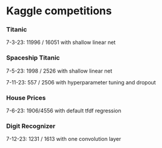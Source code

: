 # Kaggle competitions

### Titanic
7-3-23: 11996 / 16051 with shallow linear net

### Spaceship Titanic
7-5-23: 1998 / 2526 with shallow linear net

7-11-23: 557 / 2506 with hyperparameter tuning and dropout

### House Prices
7-6-23: 1906/4556 with default tfdf regression

### Digit Recognizer
7-12-23: 1231 / 1613 with one convolution layer
